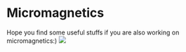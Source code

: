 # Micromagnetics
Hope you find some useful stuffs if you are also working on micromagnetics:)
![](https://github.com/yuli-nano/Micromagnetics/blob/master/Image/skyrmionic-family.jpg)
